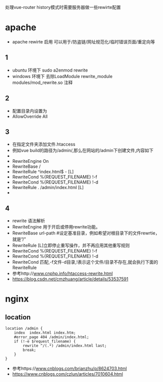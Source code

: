 处理vue-router history模式时需要服务器做一些rewirte配置 
# apache
+ apache rewirte 启用 可以用于/防盗链/网址规范化/临时错误页面/重定向等
## 1  
+ ubuntu 环境下 sudo a2enmod rewrite
+ windows 环境下 去除LoadModule rewrite_module modules/mod_rewrite.so  注释
## 2 
+ 配置目录内设置为
+ AllowOverride All 
## 3 
+ 在指定文件夹添加文件.htaccess
+ 例如vue build的路径为/admin/,那么在网站的/admin下创建文件,内容如下
+ <IfModule mod_rewrite.c>
+   RewriteEngine On
+   RewriteBase /
+   RewriteRule ^index\.html$ - [L]
+   RewriteCond %{REQUEST_FILENAME} !-f
+   RewriteCond %{REQUEST_FILENAME} !-d
+   RewriteRule . /admin/index.html [L]
+ </IfModule>
## 4 
+ rewrite 语法解析
+ RewriteEngine 用于开启或停用rewrite功能。
+ RewriteBase url-path #设定基准目录，例如希望对根目录下的文件rewrtie，就是”/”
+ RewriteRule [L]立即停止重写操作，并不再应用其他重写规则
+ RewriteCond %{REQUEST_FILENAME} !-f
+ RewriteCond %{REQUEST_FILENAME} !-d
+ RewriteCond 匹配,-f文件-d目录,!表示这个文件/目录不存在,就会执行下面的RewriteRule
+ 参考http://www.cnphp.info/htaccess-rewrite.html
+ https://blog.csdn.net/cmzhuang/article/details/53537591

# nginx
## location
	location /admin {	  
		index  index.html index.htm;
		#error_page 404 /admin/index.html;
		if (!-e $request_filename) {
			rewrite ^/(.*) /admin/index.html last;
			break;
		}
	}
+ 参考https://www.cnblogs.com/brianzhu/p/8624703.html
+ https://www.cnblogs.com/czlun/articles/7010604.html
